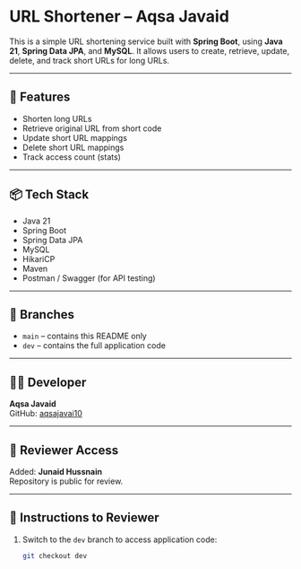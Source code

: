 # URL Shortener – Aqsa Javaid

This is a simple URL shortening service built with **Spring Boot**, using **Java 21**, **Spring Data JPA**, and **MySQL**. It allows users to create, retrieve, update, delete, and track short URLs for long URLs.

---

## 🚀 Features

- Shorten long URLs
- Retrieve original URL from short code
- Update short URL mappings
- Delete short URL mappings
- Track access count (stats)

---

## 📦 Tech Stack

- Java 21
- Spring Boot
- Spring Data JPA
- MySQL
- HikariCP
- Maven
- Postman / Swagger (for API testing)

---

## 📁 Branches

- `main` – contains this README only
- `dev` – contains the full application code

---

## 🧑‍💻 Developer

**Aqsa Javaid**  
GitHub: [aqsajavai10](https://github.com/aqsajavai10)

---

## 📩 Reviewer Access

Added: **Junaid Hussnain**  
Repository is public for review.

---

## 📝 Instructions to Reviewer

1. Switch to the `dev` branch to access application code:
   ```bash
   git checkout dev
